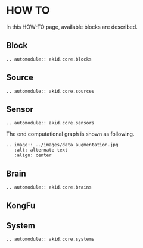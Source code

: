 # HOW TO

In this HOW-TO page, available blocks are described.

## Block

```eval_rst
.. automodule:: akid.core.blocks
```

## Source

```eval_rst
.. automodule:: akid.core.sources
```

## Sensor

```eval_rst
.. automodule:: akid.core.sensors
```

The end computational graph is shown as following.

```eval_rst
.. image:: ../images/data_augmentation.jpg
   :alt: alternate text
   :align: center
```

## Brain

```eval_rst
.. automodule:: akid.core.brains
```

## KongFu

## System

```eval_rst
.. automodule:: akid.core.systems
```
